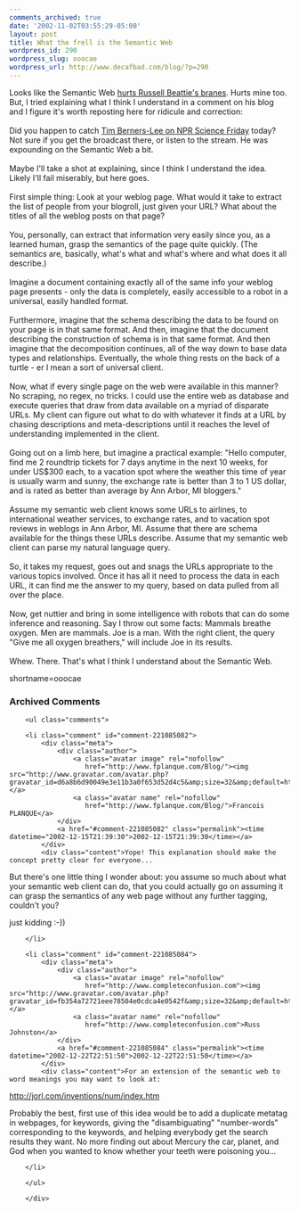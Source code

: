 ```yaml
---
comments_archived: true
date: '2002-11-02T03:55:29-05:00'
layout: post
title: What the frell is the Semantic Web
wordpress_id: 290
wordpress_slug: ooocae
wordpress_url: http://www.decafbad.com/blog/?p=290
---
```

Looks like the Semantic Web <a href="http://www.russellbeattie.com/notebook/index.jsp?date=20021101#165113">hurts Russell Beattie's branes</a>.  Hurts mine too.  But, I tried explaining what I think I understand in a comment on his blog and I figure it's worth reposting here for ridicule and correction:
<br /><br />
Did you happen to catch <a href="http://www.sciencefriday.com/pages/2002/Nov/hour2_110102.html">Tim Berners-Lee on NPR Science Friday</a> today? Not sure if you get the broadcast there, or listen to the stream. He was expounding on the Semantic Web a bit.
<br /><br />
Maybe I'll take a shot at explaining, since I think I understand the idea. Likely I'll fail miserably, but here goes.
<br /><br />
First simple thing: Look at your weblog page. What would it take to extract the list of people from your blogroll, just given your URL? What about the titles of all the weblog posts on that page?
<br /><br />
You, personally, can extract that information very easily since you, as a learned human, grasp the semantics of the page quite quickly. (The semantics are, basically, what's what and what's where and what does it all describe.)
<br /><br />
Imagine a document containing exactly all of the same info your weblog page presents - only the data is completely, easily accessible to a robot in a universal, easily handled format.
<br /><br />
Furthermore, imagine that the schema describing the data to be found on your page is in that same format. And then, imagine that the document describing the construction of schema is in that same format. And then imagine that the decomposition continues, all of the way down to base data types and relationships. Eventually, the whole thing rests on the back of a turtle - er I mean a sort of universal client.
<br /><br />
Now, what if every single page on the web were available in this manner? No scraping, no regex, no tricks. I could use the entire web as database and execute queries that draw from data available on a myriad of disparate URLs. My client can figure out what to do with whatever it finds at a URL by chasing descriptions and meta-descriptions until it reaches the level of understanding implemented in the client.
<br /><br />
Going out on a limb here, but imagine a practical example: "Hello computer, find me 2 roundtrip tickets for 7 days anytime in the next 10 weeks, for under US$300 each, to a vacation spot where the weather this time of year is usually warm and sunny, the exchange rate is better than 3 to 1 US dollar, and is rated as better than average by Ann Arbor, MI bloggers."
<br /><br />
Assume my semantic web client knows some URLs to airlines, to international weather services, to exchange rates, and to vacation spot reviews in weblogs in Ann Arbor, MI. Assume that there are schema available for the things these URLs describe. Assume that my semantic web client can parse my natural language query.
<br /><br />
So, it takes my request, goes out and snags the URLs appropriate to the various topics involved. Once it has all it need to process the data in each URL, it can find me the answer to my query, based on data pulled from all over the place.
<br /><br />
Now, get nuttier and bring in some intelligence with robots that can do some inference and reasoning. Say I throw out some facts: Mammals breathe oxygen. Men are mammals. Joe is a man. With the right client, the query "Give me all oxygen breathers," will include Joe in its results.
<br /><br />
Whew. There. That's what I think I understand about the Semantic Web.
<!--more-->
shortname=ooocae

<div id="comments" class="comments archived-comments">
            <h3>Archived Comments</h3>
            
        <ul class="comments">
            
        <li class="comment" id="comment-221085082">
            <div class="meta">
                <div class="author">
                    <a class="avatar image" rel="nofollow" 
                       href="http://www.fplanque.com/Blog/"><img src="http://www.gravatar.com/avatar.php?gravatar_id=d6a8b6d90049e3e11b3a0f653d52d4c5&amp;size=32&amp;default=http://mediacdn.disqus.com/1320279820/images/noavatar32.png"/></a>
                    <a class="avatar name" rel="nofollow" 
                       href="http://www.fplanque.com/Blog/">Francois PLANQUE</a>
                </div>
                <a href="#comment-221085082" class="permalink"><time datetime="2002-12-15T21:39:30">2002-12-15T21:39:30</time></a>
            </div>
            <div class="content">Yope! This explanation should make the concept pretty clear for everyone... 

But there's one little thing I wonder about: you assume so much about what your semantic web client can do, that you could actually go on assuming it can grasp the semantics of any web page without any further tagging, couldn't you? 

just kidding :-))</div>
            
        </li>
    
        <li class="comment" id="comment-221085084">
            <div class="meta">
                <div class="author">
                    <a class="avatar image" rel="nofollow" 
                       href="http://www.completeconfusion.com"><img src="http://www.gravatar.com/avatar.php?gravatar_id=fb354a72721eee78504e0cdca4e0542f&amp;size=32&amp;default=http://mediacdn.disqus.com/1320279820/images/noavatar32.png"/></a>
                    <a class="avatar name" rel="nofollow" 
                       href="http://www.completeconfusion.com">Russ Johnston</a>
                </div>
                <a href="#comment-221085084" class="permalink"><time datetime="2002-12-22T22:51:50">2002-12-22T22:51:50</time></a>
            </div>
            <div class="content">For an extension of the semantic web to word meanings you may want to look at:

http://jorl.com/inventions/num/index.htm

Probably the best, first use of this idea would be to add a duplicate metatag in webpages, for keywords, giving the "disambiguating" "number-words" corresponding to the keywords, and helping everybody get the search results they want. No more finding out about Mercury the car, planet, and God when you wanted to know whether your teeth were poisoning you...</div>
            
        </li>
    
        </ul>
    
        </div>
    